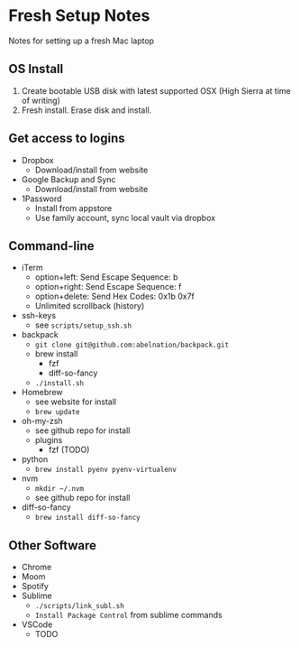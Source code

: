 # Fresh Setup Notes

Notes for setting up a fresh Mac laptop

## OS Install

1. Create bootable USB disk with latest supported OSX (High Sierra at time of writing)
2. Fresh install.  Erase disk and install.

## Get access to logins

* Dropbox
	* Download/install from website
* Google Backup and Sync
	* Download/install from website
* 1Password
	* Install from appstore
	* Use family account, sync local vault via dropbox

## Command-line

* iTerm
	* option+left: Send Escape Sequence: b
	* option+right: Send Escape Sequence: f
	* option+delete: Send Hex Codes: 0x1b 0x7f
	* Unlimited scrollback (history)
* ssh-keys
	* see `scripts/setup_ssh.sh`
* backpack
	* `git clone git@github.com:abelnation/backpack.git`
	* brew install
		* fzf
		* diff-so-fancy
	* `./install.sh`
* Homebrew
	* see website for install
	* `brew update`
* oh-my-zsh
	* see github repo for install
	* plugins
		* fzf (TODO)
* python
	* `brew install pyenv pyenv-virtualenv`
* nvm
	* `mkdir ~/.nvm`
	* see github repo for install
* diff-so-fancy
	* `brew install diff-so-fancy`

## Other Software

* Chrome
* Moom
* Spotify
* Sublime
	* `./scripts/link_subl.sh`
	* `Install Package Control` from sublime commands
* VSCode
	* TODO


